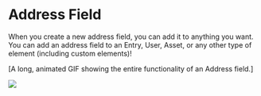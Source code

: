 # Address Field

When you create a new address field, you can add it to anything you want. You can add an address field to an Entry, User, Asset, or any other type of element (including custom elements)! 

[A long, animated GIF showing the entire functionality of an Address field.]

![](/images/address-field/blueprint-address-field.png)
